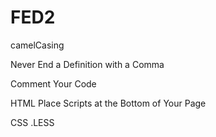 FED2
====
camelCasing

Never End a Definition with a Comma

Comment Your Code


HTML 
Place Scripts at the Bottom of Your Page

CSS
.LESS
